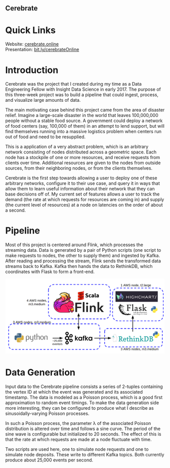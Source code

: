 ## Cerebrate

# Quick Links

Website: [cerebrate.online](http://cerebrate.online)  
Presentation: [bit.ly/cerebrateOnline](http://bit.ly/cerebrateOnline)  

# Introduction

Cerebrate was the project that I created during my time as a Data Engineering Fellow with Insight Data Science in early 2017.  The purpose of this three-week project was to build a pipeline that could ingest, process, and visualize large amounts of data.  

The main motivating case behind this project came from the area of disaster relief.  Imagine a large-scale disaster in the world that leaves 100,000,000 people without a stable food source.  A government could deploy a network of food centers (say, 100,000 of them) in an attempt to lend support, but will find themselves running into a massive logistics problem when centers run out of food and need to be resupplied.  


This is a application of a very abstract problem, which is an arbitrary network consisting of nodes distributed across a geometric space.  Each node has a stockpile of one or more resources, and receive requests from clients over time.  Additional resources are given to the nodes from outside sources, from their neighboring nodes, or from the clients themselves.  


Cerebrate is the first step towards allowing a user to deploy one of these arbitrary networks, configure it to their use case, and query it in ways that allow them to learn useful information about their network that they can base decisions off of.  My current set of features allows a user to track the demand (the rate at which requests for resources are coming in) and supply (the current level of resources) at a node on latencies on the order of about a second.  

# Pipeline

Most of this project is centered around Flink, which processes the streaming data.  Data is generated by a pair of Python scripts (one script to make requests to nodes, the other to supply them) and ingested by Kafka.  After reading and processing the stream, Flink sends the transformed data streams back to Kafka.  Kafka then hands the data to RethinkDB, which coordinates with Flask to form a front-end.  

![](pipeline.png)


# Data Generation

Input data to the Cerebrate pipeline consists a series of 2-tuples containing the vertex ID at which the event was generated and its associated timestamp.  The data is modeled as a Poisson process, which is a good first approximation to random event timings.  To make the data generation side more interesting, they can be configured to produce what I describe as sinusoidally-varying Poisson processes.  


In such a Poisson process, the parameter λ of the associated Poisson distribution is altered over time and follows a sine curve.  The period of the sine wave is configurable but initialized to 20 seconds.  The effect of this is that the rate at which requests are made at a node fluctuate with time.  


Two scripts are used here, one to simulate node requests and one to simulate node deposits.  These write to different Kafka topics.  Both currently produce about 25,000 events per second.  